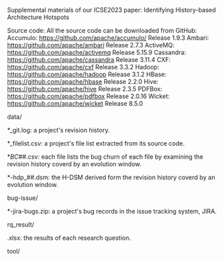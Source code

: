Supplemental materials of our ICSE2023 paper: Identifying History-based Architecture Hotspots

Source code: All the source code can be downloaded from GitHub:
Accumulo: https://github.com/apache/accumulo/   Release 1.9.3
Ambari: https://github.com/apache/ambari		Release 2.7.3
ActiveMQ: https://github.com/apache/activemq	Release 5.15.9
Cassandra: https://github.com/apache/cassandra	Release 3.11.4
CXF: https://github.com/apache/cxf				Release 3.3.2
Hadoop: https://github.com/apache/hadoop		Release 3.1.2
HBase: https://github.com/apache/hbase			Release 2.2.0
Hive: https://github.com/apache/hive			Release 2.3.5
PDFBox: https://github.com/apache/pdfbox		Release 2.0.16
Wicket: https://github.com/apache/wicket		Release 8.5.0


data/

*_git.log: a project's revision history.

*_filelist.csv: a project's file list extracted from its source code.

*_BC_##.csv: each file lists the bug churn of each file by examining the revision history coverd by an evolution window. 

*-hdp_##.dsm: the H-DSM derived form the revision history coverd by an evolution window. 


bug-issue/

*-jira-bugs.zip: a project's bug records in the issue tracking system, JIRA.


rq_result/

.xlsx: the results of each research question.

tool/

